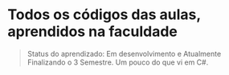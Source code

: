 <h1>Todos os códigos das aulas, aprendidos na faculdade</h1>

> Status do aprendizado: Em desenvolvimento e Atualmente Finalizando o 3 Semestre.
> Um pouco do que vi em C#. 
